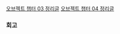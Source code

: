 [오브젝트 챕터 03 정리글](https://yatta.tistory.com/entry/%EC%98%A4%EB%B8%8C%EC%A0%9D%ED%8A%B8-%EC%B1%95%ED%84%B0-03-%EC%97%AD%ED%95%A0-%EC%B1%85%EC%9E%84-%ED%98%91%EB%A0%A5)
[오브젝트 챕터 04 정리글]()


### 회고
